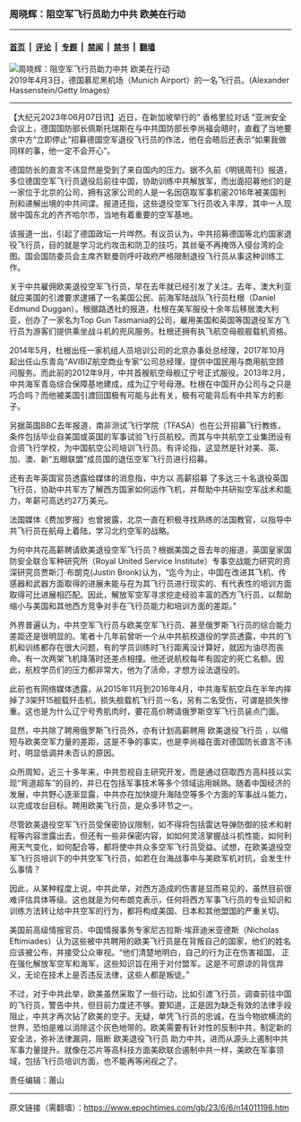 ### 周晓辉：阻空军飞行员助力中共 欧美在行动

---

#### [首页](../../../..?n14011198) &nbsp;|&nbsp; [评论](../../../../../epoch-comment?n14011198) &nbsp;|&nbsp; [专题](../../../../../epoch-special?n14011198) &nbsp;|&nbsp; [禁闻](../../../../../epoch-news?n14011198) &nbsp;|&nbsp; [禁书](../../../../../books?n14011198) &nbsp;|&nbsp; [翻墙](https://github.com/gfw-breaker/nogfw/blob/master/README.md?n14011198)


<div><img alt="周晓辉：阻空军飞行员助力中共 欧美在行动" class="attachment-djy_600_400 size-djy_600_400 wp-post-image" src="https://i.epochtimes.com/assets/uploads/2023/06/id14011220-GettyImages-1140431309-600x400.jpg"/>
<div class="caption">
 2019年4月3日，德国慕尼黑机场（Munich Airport）的一名飞行员。(Alexander Hassenstein/Getty Images)
</div></div><hr/><div class="post_content" id="artbody" itemprop="articleBody">
 <!-- article content begin -->
 <p>
  【大纪元2023年06月07日讯】近日，在新加坡举行的“
  <ok href="https://www.epochtimes.com/gb/tag/%E9%A6%99%E6%A0%BC%E9%87%8C%E6%8B%89%E5%AF%B9%E8%AF%9D.html">
   香格里拉对话
  </ok>
  ”亚洲安全会议上，德国国防部长佩斯托瑞斯在与中共国防部长李尚福会晤时，直截了当地要求中方“立即停止”招募德国空军退役飞行员的作法，他在会晤后还表示“如果我做同样的事，他一定不会开心”。
 </p>
 <p>
  德国防长的直言不讳显然是受到了来自国内的压力。据不久前《明镜周刊》报道，多位德国空军飞行员退役后前往中国，协助训练中共解放军，而出面招募他们的是一家位于北京的公司，拥有这家公司的人是一名因窃取军事机密2016年被美国判刑和递解出境的中共间谍。报道还指，这些退役空军飞行员收入丰厚，其中一人现居中国东北的齐齐哈尔市，当地有着重要的空军基地。
 </p>
 <p>
  该报道一出，引起了德国政坛一片哗然。有议员认为，中共招募德国等北约国家退役飞行员，目的就是学习北约攻击和防卫的技巧，其丝毫不再掩饰入侵台湾的企图。国会国防委员会主席齐默曼则呼吁政府严格限制退役飞行员从事这种训练工作。
 </p>
 <p>
  关于中共雇佣欧美退役空军飞行员，早在去年就已经引发了关注。去年，澳大利亚就应美国的引渡要求逮捕了一名美国公民、前海军陆战队飞行员杜根（Daniel Edmund Duggan）。根据路透社的报道，杜根在美军服役十余年后移居澳大利亚，创办了一家名为Top Gun Tasmania的公司，雇用美国和英国等国退役军方飞行员为游客们提供乘坐战斗机的兜风服务。杜根还拥有执飞航空母舰舰载机资格。
 </p>
 <p>
  2014年5月，杜根出任一家机组人员培训公司的北京办事处总经理，2017年10月起出任山东青岛“AVIBIZ航空商业专家”公司总经理，提供中国民用与商用航空顾问服务。而此前的2012年9月，中共首艘航空母舰辽宁号正式服役。2013年2月，中共海军青岛综合保障基地建成，成为辽宁号母港。杜根在中国开办公司与之只是巧合吗？而他被美国引渡回国极有可能与此有关，极有可能背后有中共军方的影子。
 </p>
 <p>
  另据英国BBC去年报道，南非测试飞行学院（TFASA）也在公开招募飞行教练，条件包括毕业自美国或英国的军事试验飞行员航校。而其与中共航空工业集团设有合资飞行学校，为中国航空公司培训飞行员。有评论指，这显然是针对美、英、加、澳、新“五眼联盟”成员国的退伍空军飞行员进行招募。
 </p>
 <p>
  还有去年英国官员透露给媒体的消息指，中方以
  <ok href="https://www.epochtimes.com/gb/tag/%E9%AB%98%E8%96%AA%E6%8B%9B%E5%8B%9F.html">
   高薪招募
  </ok>
  了多达三十名退役英国飞行员，协助中共军方了解西方国家如何运作飞机，并帮助中共研拟空军战术和能力，年薪可高达约27万美元。
 </p>
 <p>
  法国媒体《费加罗报》也曾披露，北京一直在积极寻找熟练的法国教官，以指导中共飞行员在航母上着陆，学习北约空军的战略。
 </p>
 <p>
  为何中共花高薪聘请欧美退役空军飞行员？根据美国之音去年的报道，英国皇家国防安全联合军种研究所（Royal United Service Institute）专事空战能力研究的资深研究员贾斯汀·布朗克(Justin Bronk)认为，“迄今为止，中国在改进其飞机、传感器和武器方面取得的进展未能与在为其飞行员进行现实的、有代表性的培训方面取得可比进展相匹配。因此，解放军空军寻求挖走经验丰富的西方飞行员，以帮助缩小与美国和其他西方竞争对手在飞行员能力和培训方面的差距。”
 </p>
 <p>
  外界普遍认为，中共空军飞行员与欧美空军飞行员、甚至俄罗斯飞行员的综合能力差距还是很明显的。笔者十几年前曾听一个从中共航校退役的学员透露，中共的飞机和训练都存在很大问题，有的学员训练时飞行距离没计算好，就因为油尽而丧命。有一次两架飞机降落时还差点相撞。他还说航校每年有固定的死亡名额。因此，航校学员们的压力都非常大，他为了活命，才想方设法退役的。
 </p>
 <p>
  此前也有网络媒体透露，从2015年11月到2016年4月，中共海军航空兵在半年内摔掉了3架歼15舰载歼击机，损失舰载机飞行员一名，另有二名受伤，可谓是损失惨重。这也是为什么辽宁号秀肌肉时，要花高价聘请俄罗斯空军飞行员装点门面。
 </p>
 <p>
  显然，中共除了聘用俄罗斯飞行员外，亦有计划高薪聘用
  <ok href="https://www.epochtimes.com/gb/tag/%E6%AC%A7%E7%BE%8E%E9%80%80%E5%BD%B9%E9%A3%9E%E8%A1%8C%E5%91%98.html">
   欧美退役飞行员
  </ok>
  ，以缩短与欧美空军力量的差距，这是不争的事实，也是李尚福在面对德国防长直言不讳时，明显低调并未否认的原因。
 </p>
 <p>
  众所周知，近三十多年来，中共忽视自主研究开发，而是通过窃取西方高科技以实现“弯道超车”的目的，并已在包括军事技术等多个领域运用娴熟。随着中国经济的发展，中共野心逐渐显露，中共亦在加快提升海陆空等多个方面的军事战斗能力，以完成攻台目标。聘用欧美飞行员，是众多环节之一。
 </p>
 <p>
  尽管欧美退役空军飞行员受保密协议限制，如不得将包括雷达导弹防御的技术和射程等内容泄露出去，但还有一些非保密内容，如如何灵活掌握战斗机性能，如何利用天气变化，如何配合等，都将使中共众多空军飞行员受益。试想，在欧美退役空军飞行员培训下的中共空军飞行员，如若在台海战事中与美欧军机对抗，会发生什么事情？
 </p>
 <p>
  因此，从某种程度上说，中共此举，对西方造成的伤害是显而易见的，虽然目前很难评估具体等级。这也就是为何布朗克表示，任何将西方军事飞行员的专业知识和训练方法转让给中共空军的行为，都将构成美国、日本和其他盟国的严重关切。
 </p>
 <p>
  美国前高级情报官员、中国情报事务专家尼古拉斯·埃菲迪米亚德斯（Nicholas Eftimiades）认为这些被中共聘用的欧美飞行员是在背叛自己的国家，他们的姓名应该被公布，并接受公众审视。“他们清楚地明白，自己的行为正在伤害祖国， 正在强化解放军空军和海军，这些知识旨在用于对付盟军。这是不可原谅的背信弃义，无论在技术上是否违反法律，这些人都是叛徒。”
 </p>
 <p>
  不过，对于中共此举，欧美虽然采取了一些行动，比如引渡飞行员，调查前往中国的飞行员，警告中共，但目前力度还不够。要知道，正是因为缺乏有效的法律手段阻止，中共才再次钻了欧美的空子。无疑，单凭飞行员的忠诚，在当今物欲横流的世界，恐怕是难以消除这个灰色地带的。欧美需要有针对性的反制中共，制定新的安全法，弥补法律漏洞，阻断
  <ok href="https://www.epochtimes.com/gb/tag/%E6%AC%A7%E7%BE%8E%E9%80%80%E5%BD%B9%E9%A3%9E%E8%A1%8C%E5%91%98.html">
   欧美退役飞行员
  </ok>
  助力中共，进而从源头上遏制中共军事力量提升。就像在芯片等高科技方面美欧联合遏制中共一样，美欧在军事领域，包括飞行员培训方面，也不能再等闲视之了。
 </p>
 <p>
  责任编辑：莆山
 </p>
 <!-- article content end -->
 <div id="below_article_ad">
 </div>
</div>


---

原文链接（需翻墙）：https://www.epochtimes.com/gb/23/6/6/n14011198.htm